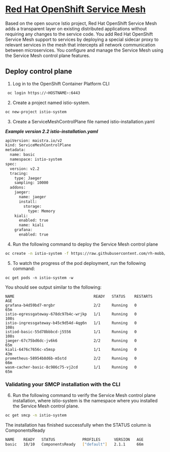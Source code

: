 # [Red Hat OpenShift Service Mesh](https://docs.openshift.com/container-platform/4.11/service_mesh/v1x/ossm-architecture.html)

Based on the open source Istio project, Red Hat OpenShift Service Mesh adds a transparent layer on existing distributed applications without requiring any changes to the service code. You add Red Hat OpenShift Service Mesh support to services by deploying a special sidecar proxy to relevant services in the mesh that intercepts all network communication between microservices. You configure and manage the Service Mesh using the Service Mesh control plane features.

## Deploy control plane

1. Log in to the OpenShift Container Platform CLI

```bash
 oc login https://<HOSTNAME>:6443
```

2. Create a project named istio-system.

```bash
oc new-project istio-system
```
3. Create a ServiceMeshControlPlane file named istio-installation.yaml

  ***Example version 2.2 istio-installation.yaml***
```bash
apiVersion: maistra.io/v2
kind: ServiceMeshControlPlane
metadata:
  name: basic
  namespace: istio-system
spec:
  version: v2.2
  tracing:
    type: Jaeger
    sampling: 10000
  addons:
    jaeger:
      name: jaeger
      install:
        storage:
          type: Memory
    kiali:
      enabled: true
      name: kiali
    grafana:
      enabled: true
```
4. Run the following command to deploy the Service Mesh control plane

```bash
oc create -n istio-system -f https://raw.githubusercontent.com/rh-mobb/aro-hackathon-content/main/aro-content/assets/istio_installation.yaml
```
5. To watch the progress of the pod deployment, run the following command:

```
oc get pods -n istio-system -w

```
You should see output similar to the following:
```
NAME                                   READY   STATUS    RESTARTS   AGE
grafana-b4d59bd7-mrgbr                 2/2     Running   0          65m
istio-egressgateway-678dc97b4c-wrjkp   1/1     Running   0          108s
istio-ingressgateway-b45c9d54d-4qg6n   1/1     Running   0          108s
istiod-basic-55d78bbbcd-j5556          1/1     Running   0          108s
jaeger-67c75bd6dc-jv6k6                2/2     Running   0          65m
kiali-6476c7656c-x5msp                 1/1     Running   0          43m
prometheus-58954b8d6b-m5std            2/2     Running   0          66m
wasm-cacher-basic-8c986c75-vj2cd       1/1     Running   0          65m
```

### Validating your SMCP installation with the CLI
  
6. Run the following command to verify the Service Mesh control plane installation, where istio-system is the namespace where you installed the Service Mesh control plane.
  
```bash
oc get smcp -n istio-system
```

The installation has finished successfully when the STATUS column is ComponentsReady

```bash
NAME    READY   STATUS            PROFILES      VERSION   AGE
basic   10/10   ComponentsReady   ["default"]   2.1.1     66m  
````
